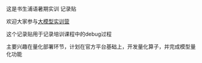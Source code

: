 这是书生浦语暑期实训 记录贴

欢迎大家参与[大模型实训营](https://github.com/InternLM/Tutorial)

这个记录贴用于记录培训课程中的debug过程

主要兴趣在量化部署环节，计划在官方平台基础上，开发量化算子，并完成模型量化功能
